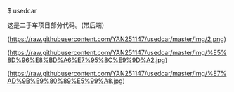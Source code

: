 $ usedcar

这是二手车项目部分代码。(带后端)

(https://raw.githubusercontent.com/YAN251147/usedcar/master/img/2.png)


(https://raw.githubusercontent.com/YAN251147/usedcar/master/img/%E5%8D%96%E8%BD%A6%E7%95%8C%E9%9D%A2.jpg)

(https://raw.githubusercontent.com/YAN251147/usedcar/master/img/%E7%AD%9B%E9%80%89%E5%99%A8.jpg)